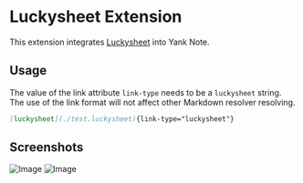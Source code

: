 # Luckysheet Extension

This extension integrates [Luckysheet](https://github.com/mengshukeji/Luckysheet) into Yank Note.

## Usage

The value of the link attribute `link-type` needs to be a `luckysheet` string. The use of the link format will not affect other Markdown resolver resolving.

```markdown
[luckysheet](./test.luckysheet){link-type="luckysheet"}
```

## Screenshots

![Image](https://registry.yank-note.com/cdn/@yank-note/extension-luckysheet/1.1.2/167647357-2d5afe4a-26a8-46ee-bb53-923aada267c7.png)
![Image](https://registry.yank-note.com/cdn/@yank-note/extension-luckysheet/1.1.2/167646759-9ae725c7-5608-4dc1-b53f-d8a097a4e42e.png)
